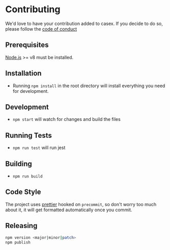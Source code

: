# Contributing

We'd love to have your contribution added to casex. If you decide to do so, please follow the
[code of conduct](CODE_OF_CONDUCT.md)

## Prerequisites

[Node.js](http://nodejs.org/) >= v8 must be installed.

## Installation

* Running `npm install` in the root directory will install everything you need for development.

## Development

* `npm start` will watch for changes and build the files

## Running Tests

* `npm run test` will run jest

## Building

* `npm run build`

## Code Style

The project uses [prettier](https://github.com/prettier/prettier) hooked on `precommit`, so don't worry too much about it,
it will get formatted automatically once you commit.

## Releasing

```sh
npm version <major|minor|patch>
npm publish
```
